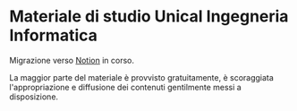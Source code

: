 # Materiale di studio Unical Ingegneria Informatica

Migrazione verso [Notion](https://antolab.notion.site/Unical-public-05c7e0abb3fa4bbc976b265391ed9fac) in corso.

La maggior parte del materiale è provvisto gratuitamente, è scoraggiata l'appropriazione e diffusione dei contenuti gentilmente messi a disposizione.
